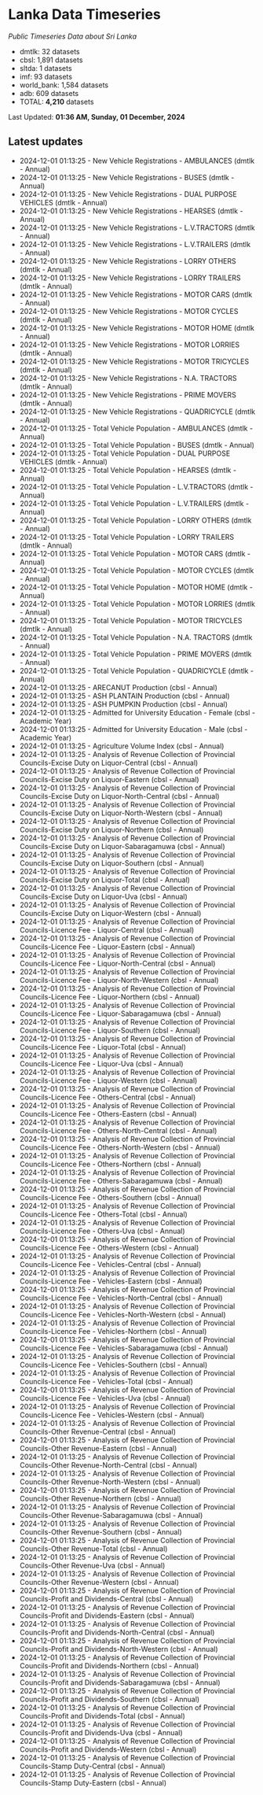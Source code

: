 # Lanka Data Timeseries
*Public Timeseries Data about Sri Lanka*

* dmtlk: 32 datasets
* cbsl: 1,891 datasets
* sltda: 1 datasets
* imf: 93 datasets
* world_bank: 1,584 datasets
* adb: 609 datasets
* TOTAL: **4,210** datasets

Last Updated: **01:36 AM, Sunday, 01 December, 2024**

## Latest updates

* 2024-12-01 01:13:25 - New Vehicle Registrations - AMBULANCES (dmtlk - Annual)
* 2024-12-01 01:13:25 - New Vehicle Registrations - BUSES (dmtlk - Annual)
* 2024-12-01 01:13:25 - New Vehicle Registrations - DUAL PURPOSE VEHICLES (dmtlk - Annual)
* 2024-12-01 01:13:25 - New Vehicle Registrations - HEARSES (dmtlk - Annual)
* 2024-12-01 01:13:25 - New Vehicle Registrations - L.V.TRACTORS (dmtlk - Annual)
* 2024-12-01 01:13:25 - New Vehicle Registrations - L.V.TRAILERS (dmtlk - Annual)
* 2024-12-01 01:13:25 - New Vehicle Registrations - LORRY OTHERS (dmtlk - Annual)
* 2024-12-01 01:13:25 - New Vehicle Registrations - LORRY TRAILERS (dmtlk - Annual)
* 2024-12-01 01:13:25 - New Vehicle Registrations - MOTOR CARS (dmtlk - Annual)
* 2024-12-01 01:13:25 - New Vehicle Registrations - MOTOR CYCLES (dmtlk - Annual)
* 2024-12-01 01:13:25 - New Vehicle Registrations - MOTOR HOME (dmtlk - Annual)
* 2024-12-01 01:13:25 - New Vehicle Registrations - MOTOR LORRIES (dmtlk - Annual)
* 2024-12-01 01:13:25 - New Vehicle Registrations - MOTOR TRICYCLES (dmtlk - Annual)
* 2024-12-01 01:13:25 - New Vehicle Registrations - N.A. TRACTORS (dmtlk - Annual)
* 2024-12-01 01:13:25 - New Vehicle Registrations - PRIME MOVERS (dmtlk - Annual)
* 2024-12-01 01:13:25 - New Vehicle Registrations - QUADRICYCLE (dmtlk - Annual)
* 2024-12-01 01:13:25 - Total Vehicle Population - AMBULANCES (dmtlk - Annual)
* 2024-12-01 01:13:25 - Total Vehicle Population - BUSES (dmtlk - Annual)
* 2024-12-01 01:13:25 - Total Vehicle Population - DUAL PURPOSE VEHICLES (dmtlk - Annual)
* 2024-12-01 01:13:25 - Total Vehicle Population - HEARSES (dmtlk - Annual)
* 2024-12-01 01:13:25 - Total Vehicle Population - L.V.TRACTORS (dmtlk - Annual)
* 2024-12-01 01:13:25 - Total Vehicle Population - L.V.TRAILERS (dmtlk - Annual)
* 2024-12-01 01:13:25 - Total Vehicle Population - LORRY OTHERS (dmtlk - Annual)
* 2024-12-01 01:13:25 - Total Vehicle Population - LORRY TRAILERS (dmtlk - Annual)
* 2024-12-01 01:13:25 - Total Vehicle Population - MOTOR CARS (dmtlk - Annual)
* 2024-12-01 01:13:25 - Total Vehicle Population - MOTOR CYCLES (dmtlk - Annual)
* 2024-12-01 01:13:25 - Total Vehicle Population - MOTOR HOME (dmtlk - Annual)
* 2024-12-01 01:13:25 - Total Vehicle Population - MOTOR LORRIES (dmtlk - Annual)
* 2024-12-01 01:13:25 - Total Vehicle Population - MOTOR TRICYCLES (dmtlk - Annual)
* 2024-12-01 01:13:25 - Total Vehicle Population - N.A. TRACTORS (dmtlk - Annual)
* 2024-12-01 01:13:25 - Total Vehicle Population - PRIME MOVERS (dmtlk - Annual)
* 2024-12-01 01:13:25 - Total Vehicle Population - QUADRICYCLE (dmtlk - Annual)
* 2024-12-01 01:13:25 - ARECANUT Production (cbsl - Annual)
* 2024-12-01 01:13:25 - ASH PLANTAIN Production (cbsl - Annual)
* 2024-12-01 01:13:25 - ASH PUMPKIN Production (cbsl - Annual)
* 2024-12-01 01:13:25 - Admitted for University Education - Female (cbsl - Academic Year)
* 2024-12-01 01:13:25 - Admitted for University Education - Male (cbsl - Academic Year)
* 2024-12-01 01:13:25 - Agriculture Volume Index (cbsl - Annual)
* 2024-12-01 01:13:25 - Analysis of Revenue Collection of Provincial Councils-Excise Duty on Liquor-Central (cbsl - Annual)
* 2024-12-01 01:13:25 - Analysis of Revenue Collection of Provincial Councils-Excise Duty on Liquor-Eastern (cbsl - Annual)
* 2024-12-01 01:13:25 - Analysis of Revenue Collection of Provincial Councils-Excise Duty on Liquor-North-Central (cbsl - Annual)
* 2024-12-01 01:13:25 - Analysis of Revenue Collection of Provincial Councils-Excise Duty on Liquor-North-Western (cbsl - Annual)
* 2024-12-01 01:13:25 - Analysis of Revenue Collection of Provincial Councils-Excise Duty on Liquor-Northern (cbsl - Annual)
* 2024-12-01 01:13:25 - Analysis of Revenue Collection of Provincial Councils-Excise Duty on Liquor-Sabaragamuwa (cbsl - Annual)
* 2024-12-01 01:13:25 - Analysis of Revenue Collection of Provincial Councils-Excise Duty on Liquor-Southern (cbsl - Annual)
* 2024-12-01 01:13:25 - Analysis of Revenue Collection of Provincial Councils-Excise Duty on Liquor-Total (cbsl - Annual)
* 2024-12-01 01:13:25 - Analysis of Revenue Collection of Provincial Councils-Excise Duty on Liquor-Uva (cbsl - Annual)
* 2024-12-01 01:13:25 - Analysis of Revenue Collection of Provincial Councils-Excise Duty on Liquor-Western (cbsl - Annual)
* 2024-12-01 01:13:25 - Analysis of Revenue Collection of Provincial Councils-Licence Fee - Liquor-Central (cbsl - Annual)
* 2024-12-01 01:13:25 - Analysis of Revenue Collection of Provincial Councils-Licence Fee - Liquor-Eastern (cbsl - Annual)
* 2024-12-01 01:13:25 - Analysis of Revenue Collection of Provincial Councils-Licence Fee - Liquor-North-Central (cbsl - Annual)
* 2024-12-01 01:13:25 - Analysis of Revenue Collection of Provincial Councils-Licence Fee - Liquor-North-Western (cbsl - Annual)
* 2024-12-01 01:13:25 - Analysis of Revenue Collection of Provincial Councils-Licence Fee - Liquor-Northern (cbsl - Annual)
* 2024-12-01 01:13:25 - Analysis of Revenue Collection of Provincial Councils-Licence Fee - Liquor-Sabaragamuwa (cbsl - Annual)
* 2024-12-01 01:13:25 - Analysis of Revenue Collection of Provincial Councils-Licence Fee - Liquor-Southern (cbsl - Annual)
* 2024-12-01 01:13:25 - Analysis of Revenue Collection of Provincial Councils-Licence Fee - Liquor-Total (cbsl - Annual)
* 2024-12-01 01:13:25 - Analysis of Revenue Collection of Provincial Councils-Licence Fee - Liquor-Uva (cbsl - Annual)
* 2024-12-01 01:13:25 - Analysis of Revenue Collection of Provincial Councils-Licence Fee - Liquor-Western (cbsl - Annual)
* 2024-12-01 01:13:25 - Analysis of Revenue Collection of Provincial Councils-Licence Fee - Others-Central (cbsl - Annual)
* 2024-12-01 01:13:25 - Analysis of Revenue Collection of Provincial Councils-Licence Fee - Others-Eastern (cbsl - Annual)
* 2024-12-01 01:13:25 - Analysis of Revenue Collection of Provincial Councils-Licence Fee - Others-North-Central (cbsl - Annual)
* 2024-12-01 01:13:25 - Analysis of Revenue Collection of Provincial Councils-Licence Fee - Others-North-Western (cbsl - Annual)
* 2024-12-01 01:13:25 - Analysis of Revenue Collection of Provincial Councils-Licence Fee - Others-Northern (cbsl - Annual)
* 2024-12-01 01:13:25 - Analysis of Revenue Collection of Provincial Councils-Licence Fee - Others-Sabaragamuwa (cbsl - Annual)
* 2024-12-01 01:13:25 - Analysis of Revenue Collection of Provincial Councils-Licence Fee - Others-Southern (cbsl - Annual)
* 2024-12-01 01:13:25 - Analysis of Revenue Collection of Provincial Councils-Licence Fee - Others-Total (cbsl - Annual)
* 2024-12-01 01:13:25 - Analysis of Revenue Collection of Provincial Councils-Licence Fee - Others-Uva (cbsl - Annual)
* 2024-12-01 01:13:25 - Analysis of Revenue Collection of Provincial Councils-Licence Fee - Others-Western (cbsl - Annual)
* 2024-12-01 01:13:25 - Analysis of Revenue Collection of Provincial Councils-Licence Fee - Vehicles-Central (cbsl - Annual)
* 2024-12-01 01:13:25 - Analysis of Revenue Collection of Provincial Councils-Licence Fee - Vehicles-Eastern (cbsl - Annual)
* 2024-12-01 01:13:25 - Analysis of Revenue Collection of Provincial Councils-Licence Fee - Vehicles-North-Central (cbsl - Annual)
* 2024-12-01 01:13:25 - Analysis of Revenue Collection of Provincial Councils-Licence Fee - Vehicles-North-Western (cbsl - Annual)
* 2024-12-01 01:13:25 - Analysis of Revenue Collection of Provincial Councils-Licence Fee - Vehicles-Northern (cbsl - Annual)
* 2024-12-01 01:13:25 - Analysis of Revenue Collection of Provincial Councils-Licence Fee - Vehicles-Sabaragamuwa (cbsl - Annual)
* 2024-12-01 01:13:25 - Analysis of Revenue Collection of Provincial Councils-Licence Fee - Vehicles-Southern (cbsl - Annual)
* 2024-12-01 01:13:25 - Analysis of Revenue Collection of Provincial Councils-Licence Fee - Vehicles-Total (cbsl - Annual)
* 2024-12-01 01:13:25 - Analysis of Revenue Collection of Provincial Councils-Licence Fee - Vehicles-Uva (cbsl - Annual)
* 2024-12-01 01:13:25 - Analysis of Revenue Collection of Provincial Councils-Licence Fee - Vehicles-Western (cbsl - Annual)
* 2024-12-01 01:13:25 - Analysis of Revenue Collection of Provincial Councils-Other Revenue-Central (cbsl - Annual)
* 2024-12-01 01:13:25 - Analysis of Revenue Collection of Provincial Councils-Other Revenue-Eastern (cbsl - Annual)
* 2024-12-01 01:13:25 - Analysis of Revenue Collection of Provincial Councils-Other Revenue-North-Central (cbsl - Annual)
* 2024-12-01 01:13:25 - Analysis of Revenue Collection of Provincial Councils-Other Revenue-North-Western (cbsl - Annual)
* 2024-12-01 01:13:25 - Analysis of Revenue Collection of Provincial Councils-Other Revenue-Northern (cbsl - Annual)
* 2024-12-01 01:13:25 - Analysis of Revenue Collection of Provincial Councils-Other Revenue-Sabaragamuwa (cbsl - Annual)
* 2024-12-01 01:13:25 - Analysis of Revenue Collection of Provincial Councils-Other Revenue-Southern (cbsl - Annual)
* 2024-12-01 01:13:25 - Analysis of Revenue Collection of Provincial Councils-Other Revenue-Total (cbsl - Annual)
* 2024-12-01 01:13:25 - Analysis of Revenue Collection of Provincial Councils-Other Revenue-Uva (cbsl - Annual)
* 2024-12-01 01:13:25 - Analysis of Revenue Collection of Provincial Councils-Other Revenue-Western (cbsl - Annual)
* 2024-12-01 01:13:25 - Analysis of Revenue Collection of Provincial Councils-Profit and Dividends-Central (cbsl - Annual)
* 2024-12-01 01:13:25 - Analysis of Revenue Collection of Provincial Councils-Profit and Dividends-Eastern (cbsl - Annual)
* 2024-12-01 01:13:25 - Analysis of Revenue Collection of Provincial Councils-Profit and Dividends-North-Central (cbsl - Annual)
* 2024-12-01 01:13:25 - Analysis of Revenue Collection of Provincial Councils-Profit and Dividends-North-Western (cbsl - Annual)
* 2024-12-01 01:13:25 - Analysis of Revenue Collection of Provincial Councils-Profit and Dividends-Northern (cbsl - Annual)
* 2024-12-01 01:13:25 - Analysis of Revenue Collection of Provincial Councils-Profit and Dividends-Sabaragamuwa (cbsl - Annual)
* 2024-12-01 01:13:25 - Analysis of Revenue Collection of Provincial Councils-Profit and Dividends-Southern (cbsl - Annual)
* 2024-12-01 01:13:25 - Analysis of Revenue Collection of Provincial Councils-Profit and Dividends-Total (cbsl - Annual)
* 2024-12-01 01:13:25 - Analysis of Revenue Collection of Provincial Councils-Profit and Dividends-Uva (cbsl - Annual)
* 2024-12-01 01:13:25 - Analysis of Revenue Collection of Provincial Councils-Profit and Dividends-Western (cbsl - Annual)
* 2024-12-01 01:13:25 - Analysis of Revenue Collection of Provincial Councils-Stamp Duty-Central (cbsl - Annual)
* 2024-12-01 01:13:25 - Analysis of Revenue Collection of Provincial Councils-Stamp Duty-Eastern (cbsl - Annual)